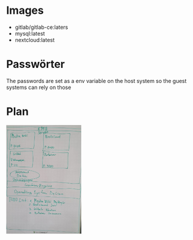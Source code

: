 # Images
- gitlab/gitlab-ce:laters
- mysql:latest
- nextcloud:latest

# Passwörter
The passwords are set as a env variable on the host system so the guest systems can rely on those

# Plan
<img src="Plan.jpg" alt="Error Loading image" width="200"/>
